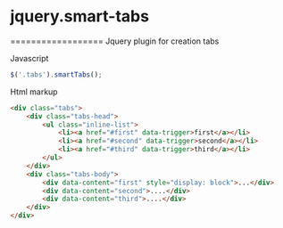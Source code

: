 # jquery.smart-tabs
==================
Jquery plugin for creation tabs

Javascript
~~~javascript
$('.tabs').smartTabs();
~~~

Html markup

~~~html
<div class="tabs">
    <div class="tabs-head">
        <ul class="inline-list">
            <li><a href="#first" data-trigger>first</a></li>
            <li><a href="#second" data-trigger>second</a></li>
            <li><a href="#third" data-trigger>third</a></li>
        </ul>
    </div>
    <div class="tabs-body">
        <div data-content="first" style="display: block">...</div>
        <div data-content="second">....</div>
        <div data-content="third">....</div>
    </div>
</div>
~~~
